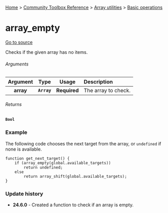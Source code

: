 [Home](/README.md) > [Community Toolbox Reference](/Docs/Reference/Reference.md) > [Array utilities](/Docs/Reference/Groups/ArrayUtils.md) > [Basic operations](/Docs/Reference/Groups/ArrayUtils_Basics.md)

# array_empty

[Go to source](/Community%20Toolbox/scripts/utils_CommunityToolboxArray/utils_CommunityToolboxArray.gml#L7)

Checks if the given array has no items.

###### Arguments

| Argument | Type | Usage | Description |
|:---:|:---:|:---:|:---|
| **array** | **`Array`** | **Required** | The array to check. |

###### Returns
**`Bool`**

### Example

The following code chooses the next target from the array, or `undefined` if none is available.

```gml
function get_next_target() {
    if (array_empty(global.available_targets))
        return undefined;
    else
        return array_shift(global.available_targets);
}
```

### Update history

- **24.6.0** - Created a function to check if an array is empty.
